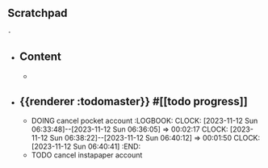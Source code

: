 ## Scratchpad
	-
- ## Content
	-
- ## {{renderer :todomaster}} #[[todo progress]]
	- DOING cancel pocket account
	  :LOGBOOK:
	  CLOCK: [2023-11-12 Sun 06:33:48]--[2023-11-12 Sun 06:36:05] =>  00:02:17
	  CLOCK: [2023-11-12 Sun 06:38:22]--[2023-11-12 Sun 06:40:12] =>  00:01:50
	  CLOCK: [2023-11-12 Sun 06:40:41]
	  :END:
	- TODO cancel instapaper account